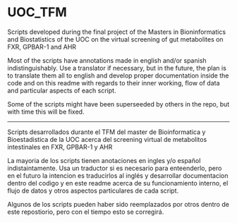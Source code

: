 # UOC_TFM
Scripts developed during the final project of the Masters in Bioninformatics and Biostatistics of the UOC on the virtual screening of gut metabolites on FXR, GPBAR-1 and AHR

Most of the scripts have annotations made in english and/or spanish indistinguishably. Use a translator if necessary, but in the future, the plan is to translate them all to english and develop proper documentation inside the code and on this readme with regards to their inner working, flow of data and particular aspects of each script.

Some of the scripts might have been superseeded by others in the repo, but with time this will be fixed.

--------------------------------------------------------------------------------------------------------------

Scripts desarrollados durante el TFM del master de Bioinformatica y Bioestadistica de la UOC acerca del screening virtual de metabolitos intestinales en FXR, GPBAR-1 y AHR

La mayoria de los scripts tienen anotaciones en ingles y/o español indistaintamente. Usa un traductor si es necesario para enteenderlo, pero en el futuro la intencion es traducirlos al inglés y
desarrollar documentacion dentro del codigo y en este readme acerca de su funcionamiento interno, el flujo de datos y otros aspectos particulares de cada script.

Algunos de los scripts pueden haber sido reemplazados por otros dentro de este repostiorio, pero con el tiempo esto se corregirá.

